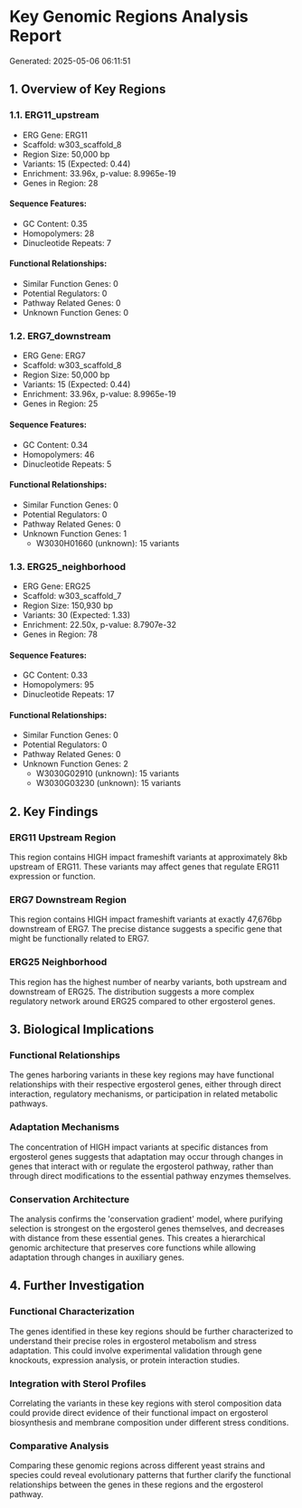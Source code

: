 # Key Genomic Regions Analysis Report
Generated: 2025-05-06 06:11:51

## 1. Overview of Key Regions

### 1.1. ERG11_upstream
  - ERG Gene: ERG11
  - Scaffold: w303_scaffold_8
  - Region Size: 50,000 bp
  - Variants: 15 (Expected: 0.44)
  - Enrichment: 33.96x, p-value: 8.9965e-19
  - Genes in Region: 28

#### Sequence Features:
  - GC Content: 0.35
  - Homopolymers: 28
  - Dinucleotide Repeats: 7

#### Functional Relationships:
  - Similar Function Genes: 0
  - Potential Regulators: 0
  - Pathway Related Genes: 0
  - Unknown Function Genes: 0

### 1.2. ERG7_downstream
  - ERG Gene: ERG7
  - Scaffold: w303_scaffold_8
  - Region Size: 50,000 bp
  - Variants: 15 (Expected: 0.44)
  - Enrichment: 33.96x, p-value: 8.9965e-19
  - Genes in Region: 25

#### Sequence Features:
  - GC Content: 0.34
  - Homopolymers: 46
  - Dinucleotide Repeats: 5

#### Functional Relationships:
  - Similar Function Genes: 0
  - Potential Regulators: 0
  - Pathway Related Genes: 0
  - Unknown Function Genes: 1
    - W3030H01660 (unknown): 15 variants

### 1.3. ERG25_neighborhood
  - ERG Gene: ERG25
  - Scaffold: w303_scaffold_7
  - Region Size: 150,930 bp
  - Variants: 30 (Expected: 1.33)
  - Enrichment: 22.50x, p-value: 8.7907e-32
  - Genes in Region: 78

#### Sequence Features:
  - GC Content: 0.33
  - Homopolymers: 95
  - Dinucleotide Repeats: 17

#### Functional Relationships:
  - Similar Function Genes: 0
  - Potential Regulators: 0
  - Pathway Related Genes: 0
  - Unknown Function Genes: 2
    - W3030G02910 (unknown): 15 variants
    - W3030G03230 (unknown): 15 variants

## 2. Key Findings

### ERG11 Upstream Region
This region contains HIGH impact frameshift variants at approximately 8kb upstream of ERG11.
These variants may affect genes that regulate ERG11 expression or function.

### ERG7 Downstream Region
This region contains HIGH impact frameshift variants at exactly 47,676bp downstream of ERG7.
The precise distance suggests a specific gene that might be functionally related to ERG7.

### ERG25 Neighborhood
This region has the highest number of nearby variants, both upstream and downstream of ERG25.
The distribution suggests a more complex regulatory network around ERG25 compared to other ergosterol genes.

## 3. Biological Implications

### Functional Relationships
The genes harboring variants in these key regions may have functional relationships with their respective ergosterol genes,
either through direct interaction, regulatory mechanisms, or participation in related metabolic pathways.

### Adaptation Mechanisms
The concentration of HIGH impact variants at specific distances from ergosterol genes suggests that adaptation
may occur through changes in genes that interact with or regulate the ergosterol pathway, rather than through
direct modifications to the essential pathway enzymes themselves.

### Conservation Architecture
The analysis confirms the 'conservation gradient' model, where purifying selection is strongest on the ergosterol genes
themselves, and decreases with distance from these essential genes. This creates a hierarchical genomic architecture
that preserves core functions while allowing adaptation through changes in auxiliary genes.

## 4. Further Investigation

### Functional Characterization
The genes identified in these key regions should be further characterized to understand their precise roles
in ergosterol metabolism and stress adaptation. This could involve experimental validation through gene knockouts,
expression analysis, or protein interaction studies.

### Integration with Sterol Profiles
Correlating the variants in these key regions with sterol composition data could provide direct evidence of their
functional impact on ergosterol biosynthesis and membrane composition under different stress conditions.

### Comparative Analysis
Comparing these genomic regions across different yeast strains and species could reveal evolutionary patterns
that further clarify the functional relationships between the genes in these regions and the ergosterol pathway.